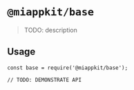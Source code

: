 # `@miappkit/base`

> TODO: description

## Usage

```
const base = require('@miappkit/base');

// TODO: DEMONSTRATE API
```
